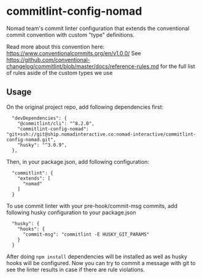 # commitlint-config-nomad

Nomad team's commit linter configuration that extends the conventional commit convention with custom "type" definitions.

Read more about this convention here: https://www.conventionalcommits.org/en/v1.0.0/
See https://github.com/conventional-changelog/commitlint/blob/master/docs/reference-rules.md for the full list of rules aside of the custom types we use

## Usage

On the original project repo, add following dependencies first:
```
  "devDependencies": {
    "@commitlint/cli": "^8.2.0",
    "commitlint-config-nomad": "git+ssh://git@ship.nomadinteractive.co:nomad-interactive/commitlint-config-nomad.git",
    "husky": "^3.0.9",
  },
```

Then, in your package.json, add following configuration:

```
  "commitlint": {
    "extends": [
      "nomad"
    ]
  }
```

To use commit linter with your pre-hook/commit-msg commits, add following husky configuration to your package.json

```
  "husky": {
    "hooks": {
      "commit-msg": "commitlint -E HUSKY_GIT_PARAMS"
    }
  }
```

After doing ```npm install``` dependencies will be installed as well as husky hooks will be configured. Now you can try to commit a message with git to see the linter results in case if there are rule violations.
